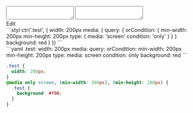 <div data-size="350" class="code-cont" data-example="or-condition">
    <div class="code">
        <div class="code-wrap">
            <textarea id="stylus"></textarea>
            <textarea id="css"></textarea>
            <div class="edit-code">
                <span>Edit</span>
            </div>
        </div>
    </div>
</div>


<div data-size="350" data-examples="stylus"></div>
```styl
ctr('.test', {
  width: 200px
  media: {
    query: {
      orCondition: {
        min-width: 200px
        min-height: 200px
        type: {
          media: 'screen'
          condition: 'only'
        }
      }
    }
    background: red
  }
})
```

<div data-size="350" data-examples="yaml"></div>
```yaml
.test:
  width: 200px
  media:
    query:
      orCondition:
        min-width: 200px
        min-height: 200px
        type:
          media: screen
          condition: only
    background: red
```

```css
.test {
  width: 200px;
}
@media only screen, (min-width: 200px), (min-height: 200px) {
  .test {
    background: #f00;
  }
}
```
<div class="cf"></div>
